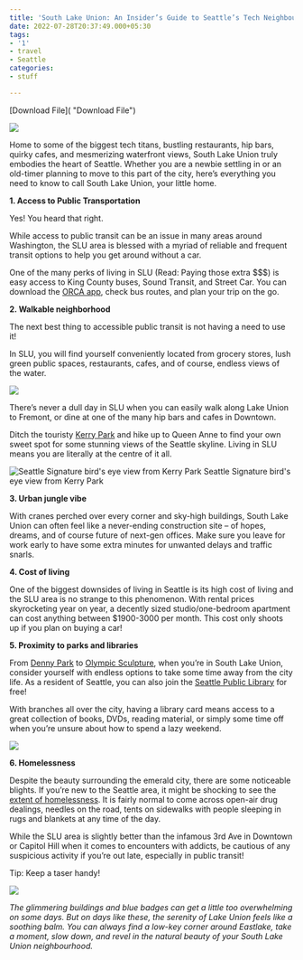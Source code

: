 ```yaml
---
title: 'South Lake Union: An Insider’s Guide to Seattle’s Tech Neighbourhood'
date: 2022-07-28T20:37:49.000+05:30
tags:
- '1'
- travel
- Seattle
categories:
- stuff

---
```

[Download File]( "Download File")

![](/uploads/img_20220616_122643.jpg)

Home to some of the biggest tech titans, bustling restaurants, hip bars, quirky cafes, and mesmerizing waterfront views, South Lake Union truly embodies the heart of Seattle. Whether you are a newbie settling in or an old-timer planning to move to this part of the city, here’s everything you need to know to call South Lake Union, your little home.

**1. Access to Public Transportation**

Yes! You heard that right.

While access to public transit can be an issue in many areas around Washington, the SLU area is blessed with a myriad of reliable and frequent transit options to help you get around without a car.

One of the many perks of living in SLU (Read: Paying those extra $$$) is easy access to King County buses, Sound Transit, and Street Car. You can download the [ORCA app](https://www.myorca.com/), check bus routes, and plan your trip on the go.

**2. Walkable neighborhood**

The next best thing to accessible public transit is not having a need to use it!

In SLU, you will find yourself conveniently located from grocery stores, lush green public spaces, restaurants, cafes, and of course, endless views of the water.

![](/uploads/img_20220504_134910.jpg)

There’s never a dull day in SLU when you can easily walk along Lake Union to Fremont, or dine at one of the many hip bars and cafes in Downtown.

Ditch the touristy [Kerry Park](https://www.seattle.gov/parks/find/parks/kerry-park) and hike up to Queen Anne to find your own sweet spot for some stunning views of the Seattle skyline. Living in SLU means you are literally at the centre of it all.

![](/uploads/img_9763.jpg "Seattle Signature bird's eye view from Kerry Park")         Seattle Signature bird's eye view from Kerry Park

**3. Urban jungle vibe**

With cranes perched over every corner and sky-high buildings, South Lake Union can often feel like a never-ending construction site – of hopes, dreams, and of course future of next-gen offices. Make sure you leave for work early to have some extra minutes for unwanted delays and traffic snarls.

**4. Cost of living**

One of the biggest downsides of living in Seattle is its high cost of living and the SLU area is no strange to this phenomenon. With rental prices skyrocketing year on year, a decently sized studio/one-bedroom apartment can cost anything between $1900-3000 per month. This cost only shoots up if you plan on buying a car!

**5. Proximity to parks and libraries**

From [Denny Park](https://www.seattle.gov/parks/find/parks/denny-park) to [Olympic Sculpture](https://www.seattleartmuseum.org/visit/olympic-sculpture-park), when you’re in South Lake Union, consider yourself with endless options to take some time away from the city life. As a resident of Seattle, you can also join the [Seattle Public Library](https://www.spl.org/hours-and-locations) for free!

With branches all over the city, having a library card means access to a great collection of books, DVDs, reading material, or simply some time off when you’re unsure about how to spend a lazy weekend.

![](/uploads/img_0044.jpg)

**6. Homelessness**

Despite the beauty surrounding the emerald city, there are some noticeable blights. If you’re new to the Seattle area, it might be shocking to see the [extent of homelessness](https://www.seattletimes.com/seattle-news/homeless/how-many-homeless-people-are-in-king-county-depends-who-you-ask/). It is fairly normal to come across open-air drug dealings, needles on the road, tents on sidewalks with people sleeping in rugs and blankets at any time of the day.

While the SLU area is slightly better than the infamous 3rd Ave in Downtown or Capitol Hill when it comes to encounters with addicts, be cautious of any suspicious activity if you’re out late, especially in public transit!

Tip: Keep a taser handy!

![](/uploads/img_0106.jpg)

_The glimmering buildings and blue badges can get a little too overwhelming on some days. But on days like these, the serenity of Lake Union feels like a soothing balm. You can always find a low-key corner around Eastlake, take a moment, slow down, and revel in the natural beauty of your South Lake Union neighbourhood._